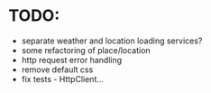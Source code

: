 TODO:
=====

* separate weather and location loading services?
* some refactoring of place/location
* http request error handling
* remove default css
* fix tests - HttpClient...